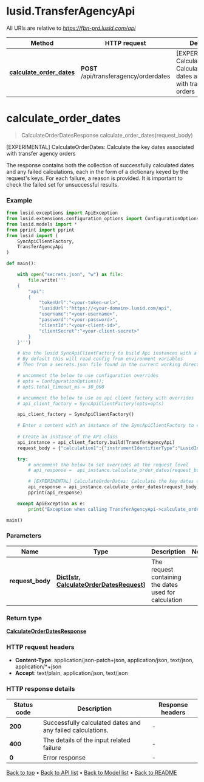 # lusid.TransferAgencyApi

All URIs are relative to *https://fbn-prd.lusid.com/api*

Method | HTTP request | Description
------------- | ------------- | -------------
[**calculate_order_dates**](TransferAgencyApi.md#calculate_order_dates) | **POST** /api/transferagency/orderdates | [EXPERIMENTAL] CalculateOrderDates: Calculate the key dates associated with transfer agency orders


# **calculate_order_dates**
> CalculateOrderDatesResponse calculate_order_dates(request_body)

[EXPERIMENTAL] CalculateOrderDates: Calculate the key dates associated with transfer agency orders

The response contains both the collection of successfully calculated dates and any failed calculations,  each in the form of a dictionary keyed by the request's keys.  For each failure, a reason is provided. It is important to check the failed set for unsuccessful results.

### Example

```python
from lusid.exceptions import ApiException
from lusid.extensions.configuration_options import ConfigurationOptions
from lusid.models import *
from pprint import pprint
from lusid import (
    SyncApiClientFactory,
    TransferAgencyApi
)

def main():

    with open("secrets.json", "w") as file:
        file.write('''
    {
        "api":
        {
            "tokenUrl":"<your-token-url>",
            "lusidUrl":"https://<your-domain>.lusid.com/api",
            "username":"<your-username>",
            "password":"<your-password>",
            "clientId":"<your-client-id>",
            "clientSecret":"<your-client-secret>"
        }
    }''')

    # Use the lusid SyncApiClientFactory to build Api instances with a configured api client
    # By default this will read config from environment variables
    # Then from a secrets.json file found in the current working directory

    # uncomment the below to use configuration overrides
    # opts = ConfigurationOptions();
    # opts.total_timeout_ms = 30_000

    # uncomment the below to use an api client factory with overrides
    # api_client_factory = SyncApiClientFactory(opts=opts)

    api_client_factory = SyncApiClientFactory()

    # Enter a context with an instance of the SyncApiClientFactory to ensure the connection pool is closed after use
    
    # Create an instance of the API class
    api_instance = api_client_factory.build(TransferAgencyApi)
    request_body = {"calculation1":{"instrumentIdentifierType":"LusidInstrumentId","instrumentIdentifier":"LUID_00000000","instrumentScope":"MyScope","receivedDate":"2024-10-01T00:00:00.0000000+00:00","transactionCategory":"Subscription"}} # Dict[str, CalculateOrderDatesRequest] | The request containing the dates used for calculation

    try:
        # uncomment the below to set overrides at the request level
        # api_response =  api_instance.calculate_order_dates(request_body, opts=opts)

        # [EXPERIMENTAL] CalculateOrderDates: Calculate the key dates associated with transfer agency orders
        api_response = api_instance.calculate_order_dates(request_body)
        pprint(api_response)

    except ApiException as e:
        print("Exception when calling TransferAgencyApi->calculate_order_dates: %s\n" % e)

main()
```

### Parameters

Name | Type | Description  | Notes
------------- | ------------- | ------------- | -------------
 **request_body** | [**Dict[str, CalculateOrderDatesRequest]**](CalculateOrderDatesRequest.md)| The request containing the dates used for calculation | 

### Return type

[**CalculateOrderDatesResponse**](CalculateOrderDatesResponse.md)

### HTTP request headers

 - **Content-Type**: application/json-patch+json, application/json, text/json, application/*+json
 - **Accept**: text/plain, application/json, text/json

### HTTP response details
| Status code | Description | Response headers |
|-------------|-------------|------------------|
**200** | Successfully calculated dates and any failed calculations. |  -  |
**400** | The details of the input related failure |  -  |
**0** | Error response |  -  |

[Back to top](#) &#8226; [Back to API list](../README.md#documentation-for-api-endpoints) &#8226; [Back to Model list](../README.md#documentation-for-models) &#8226; [Back to README](../README.md)

